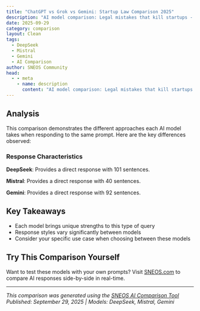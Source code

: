 ```yaml
---
title: "ChatGPT vs Grok vs Gemini: Startup Law Comparison 2025"
description: "AI model comparison: Legal mistakes that kill startups - how to avoid them..."
date: 2025-09-29
category: comparison
layout: Clean
tags:
  - DeepSeek
  - Mistral
  - Gemini
  - AI Comparison
author: SNEOS Community
head:
  - - meta
    - name: description
      content: "AI model comparison: Legal mistakes that kill startups - how to avoid them..."
---
```


<ChatComparison
  title="ChatGPT vs Grok vs Gemini: Startup Law Comparison 2025"
  prompt="Legal mistakes that kill startups - how to avoid them"
  :responses='{
    "DeepSeek": "Of course. This is a critical topic. While running out of cash or building a product no one wants are the most common startup killers, legal mistakes often deliver the final, fatal blow. The good news is that almost all of these mistakes are avoidable.\n\nHere is a comprehensive guide to the legal mistakes that kill startups and, more importantly, how to avoid them.\n\n---\n\n### The \u0022Big 4\u0022 Fatal Legal Mistakes\n\nThese four areas are responsible for the majority of catastrophic startup failures.\n\n#### 1. The Founders\u0027 Agreement: Getting It Wrong From Day One\nThis is the single most important document at the inception of a startup. A vague handshake deal or a poorly drafted agreement is a ticking time bomb.\n\n*   **The Mistake:** Not having a clear, written Founders\u0027 Agreement that covers equity, roles, vesting, and what happens if a founder leaves.\n*   **The Disaster Scenario:** A co-founder, who owns 50% of the company, leaves after 6 months to travel the world. They still own half the company, creating a massive \u0022dead equity\u0022 problem that deters investors and demotivates the remaining team. Or, founders have a fundamental disagreement on strategy, and with no mechanism to break the tie, the company grinds to a halt.\n*   **How to Avoid It:**\n    *   **Create a Comprehensive Agreement:** Don\u0027t just use a free template. Address:\n        *   **Equity Split:** Is it equal? If not, why? Justify it.\n        *   **Vesting:** **This is non-negotiable.** A standard is a **4-year vesting schedule with a 1-year \u0022cliff.\u0022** This means if a founder leaves before a year, they get nothing. After a year, they earn 25% of their shares, then the rest monthly/quarterly. This protects the company.\n        *   **Roles and Responsibilities:** Who is the CEO? Who makes technical decisions? Define this upfront.\n        *   **Decision-Making:** How are major decisions (e.g., raising money, selling the company) made? Unanimous vote? Majority?\n        *   **Exit Clause:** What happens if a founder wants to leave, is fired, becomes disabled, or dies?\n\n#### 2. Misclassifying Workers: Employee vs. Contractor\nThis is a classic and expensive error, especially with early team members.\n\n*   **The Mistake:** Hiring someone as a \u0022contractor\u0022 when, by law, they should be classified as an \u0022employee.\u0022 The rules for this (set by the IRS and other agencies) are strict and relate to behavioral control, financial control, and the relationship type.\n*   **The Disaster Scenario:** A \u0022contractor\u0022 who you treated like an employee (set their hours, provided equipment, managed their daily work) files a claim with the state or IRS. The government audits you and rules they were a misclassified employee. You are now on the hook for back taxes, penalties, unpaid benefits, and overtime. This can easily run into six figures and bankrupt an early-stage startup.\n*   **How to Avoid It:**\n    *   **Understand the Test:** Use the IRS \u0022Common Law Test\u0022 as a guide. If you control *what* will be done *and how* it will be done, they are likely an employee.\n    *   **Use Clear Contracts:** Have a solid Independent Contractor Agreement that emphasizes their independence.\n    *   **Treat Them as Such:** Don\u0027t give them a company email, laptop, or require them to attend all-team meetings. Let them set their own hours and use their own tools.\n    *   **When in Doubt, Hire as an Employee:** It\u0027s safer. Use a payroll service like Gusto or Rippling to handle the complexity.\n\n#### 3. Intellectual Property (IP) Not Owned by the Company\nInvestors will not touch a startup that doesn\u0027t have clear, unambiguous ownership of its core IP.\n\n*   **The Mistake:** Founders or early developers/designers retain ownership of the code, design, or invention they created for the company. This often happens when work is done before the company is formally incorporated or without proper agreements.\n*   **The Disaster Scenario:** A technical founder who built the entire MVP leaves on bad terms and claims they own the code. They sue to stop you from using it. Your company is now worthless because its only asset is in legal dispute.\n*   **How to Avoid It:**\n    *   **Incorporate Early:** Form your C-Corp or LLC *before* any significant code is written or product is designed.\n    *   **Use Assignment Agreements:** Every founder, employee, and contractor must sign a **Proprietary Information and Inventions Assignment (PIIA)** agreement. This contract states that any work they create related to the company\u0027s business is the property of the company.\n    *   **Get \u0022IP Assignments\u0022 from Founders:** Formally assign all pre-incorporation work (the initial code, designs, etc.) to the company in writing.\n\n#### 4. Regulatory and Securities Law Violations (When Raising Money)\nThe excitement of raising capital can lead to cutting corners that have severe consequences.\n\n*   **The Mistake:** Raising money from non-accredited investors without proper disclosure, making improper public solicitations, or promising equity without understanding securities laws (like the SAFE or Convertible Note).\n*   **The Disaster Scenario:** You promote your fundraising round on Twitter, and an unaccredited investor puts in $5,000. Later, the deal goes sour, and they sue you. The SEC determines you violated securities laws regarding general solicitation and unaccredited investors. You face rescission rights (being forced to give all the money back, plus penalties), fines, and a permanent black mark that will prevent future fundraising.\n*   **How to Avoid It:**\n    *   **Use Standard Documents:** Use well-known, vetted instruments like the **SAFE (from Y Combinator)** or a standard Convertible Note. Avoid inventing your own terms.\n    *   **Understand the Rules:** Know the difference between a priced equity round and a SAFE. Understand the rules around \u0022Regulation D\u0022 (506(b) vs. 506(c)) if you are soliciting investors.\n    *   **Work with a Startup Lawyer:** Do not try to navigate a fundraise alone. A good startup lawyer will ensure you are compliant and protect you from catastrophic mistakes.\n\n---\n\n### Other Critical (But Slightly Less Fatal) Mistakes\n\n*   **Choosing the Wrong Entity or State:** Forming an LLC when you plan to seek VC funding (they almost exclusively invest in C-Corps). Incorporating in the wrong state can also create unnecessary complexity and cost.\n    *   **Fix:** For venture-backed startups, a **Delaware C-Corporation** is the industry standard.\n*   **Failing to Protect the Brand:** Not trademarking the company name and product. You could be forced to rebrand after building significant goodwill.\n    *   **Fix:** Conduct a trademark search and file for a federal trademark early.\n*   **Ignoring Cap Table Management:** Using a spreadsheet to manage your capitalization table leads to errors in ownership percentages, especially after multiple funding rounds.\n    *   **Fix:** Use a cap table management platform like Carta or Pulley from the start.\n*   **Neglecting Privacy Policies and Terms of Service:** If you handle user data, you need legally compliant policies (e.g., GDPR for Europe, CCPA for California). Getting this wrong can lead to massive fines.\n    *   **Fix:** Don\u0027t just copy and paste. Use a generator tailored to your business or, better yet, have a lawyer draft them.\n\n### The Golden Rule: How to Systematically Avoid Legal Pitfalls\n\n1.  **Don\u0027t Be Penny Wise and Pound Foolish:** The $500 you \u0022save\u0022 by not hiring a lawyer to review your first contractor agreement could cost you $500,000 later. **Legal is not a cost; it\u0027s an investment in de-risking your company.**\n2.  **Find a \u0022Startup Lawyer\u0022:** Not all lawyers are the same. You need one who specializes in startup law and understands the ecosystem, standard documents, and investor expectations.\n3.  **Use Vetted Resources:** Leverage resources from **YC\u0027s Startup Library**, **Clerky** (for incorporation and cap table), and **AngelList** for standard, fair documents.\n4.  **Document Everything:** Have written agreements for every significant relationship\u2014co-founders, employees, contractors, advisors, investors.\n5.  **Act Early:** The cost and complexity of fixing a legal problem grow exponentially with time. It\u0027s much easier and cheaper to get it right the first time.\n\nBy treating legal hygiene with the same seriousness as your product roadmap and financial model, you remove one of the biggest and most preventable threats to your startup\u0027s survival.",
    "Mistral": "Legal mistakes can indeed be detrimental to startups. Here are some common legal pitfalls and how to avoid them:\n\n1. **Not Choosing the Right Business Structure:**\n   - *Mistake:* Choosing the wrong business entity (e.g., sole proprietorship, partnership, LLC, corporation) can lead to personal liability or higher taxes.\n   - *Avoidance:* Consult with a business attorney or accountant to understand the pros and cons of each structure and choose the one that best fits your startup\u0027s needs.\n\n2. **Ignoring Intellectual Property (IP) Protection:**\n   - *Mistake:* Not protecting your IP can lead to others copying your ideas or products.\n   - *Avoidance:* Identify your IP assets (e.g., trademarks, patents, copyrights, trade secrets) and take steps to protect them, such as registering trademarks, applying for patents, and using non-disclosure agreements (NDAs).\n\n3. **Improper Founder Agreements:**\n   - *Mistake:* Not having clear agreements among founders can lead to disputes over roles, decision-making, and equity.\n   - *Avoidance:* Draft a founders\u0027 agreement outlining roles, responsibilities, decision-making processes, vesting schedules, and dispute resolution methods.\n\n4. **Non-Compliance with Securities Laws:**\n   - *Mistake:* Failing to comply with securities laws when issuing stock or raising funds can result in penalties and legal issues.\n   - *Avoidance:* Understand and comply with securities laws, or work with an attorney who specializes in securities law.\n\n5. **Neglecting Employment Laws:**\n   - *Mistake:* Not understanding or following employment laws can lead to lawsuits and penalties.\n   - *Avoidance:* Familiarize yourself with employment laws, including wage and hour laws, anti-discrimination laws, and health and safety regulations. Consult with an employment attorney if needed.\n\n6. **Inadequate Contracts:**\n   - *Mistake:* Poorly drafted or misunderstood contracts can result in disputes and legal issues.\n   - *Avoidance:* Ensure all agreements are in writing and clearly outline the terms, rights, and obligations of each party. Consider having an attorney review or draft important contracts.\n\n7. **Not Understanding Tax Obligations:**\n   - *Mistake:* Failing to understand and meet tax obligations can result in penalties and interest.\n   - *Avoidance:* Consult with an accountant or tax attorney to understand your tax obligations and plan accordingly.\n\n8. **Ignoring Industry-Specific Regulations:**\n   - *Mistake:* Not complying with industry-specific regulations can lead to legal issues and penalties.\n   - *Avoidance:* Research and understand the regulations specific to your industry and ensure your startup is in compliance.\n\n9. **Not Having a Privacy Policy and Terms of Service:**\n   - *Mistake:* Not having these documents can lead to legal issues, especially for online businesses.\n   - *Avoidance:* Draft and implement a privacy policy and terms of service that comply with relevant laws and protect your startup.\n\n10. **Not Seeking Professional Help When Needed:**\n    - *Mistake:* Trying to handle complex legal issues yourself can lead to costly mistakes.\n    - *Avoidance:* Know when to consult with an attorney, accountant, or other professional to help guide your startup through complex legal terrain.\n\nBy being aware of these common legal mistakes and taking proactive steps to avoid them, you can greatly improve your startup\u0027s chances of success.\n\n## Disclaimer\nThe information provided is for general informational purposes only and is not intended to constitute legal advice. Always consult with a licensed attorney or other professional for advice tailored to your specific situation.",
    "Gemini": "## Legal Mistakes That Kill Startups (and How to Avoid Them)\n\nLegal issues can be a major killer of startups. They can drain resources, distract founders, damage reputation, and even lead to the outright closure of the business.  Here\u0027s a breakdown of common legal mistakes and how to avoid them:\n\n**1.  Not Choosing the Right Legal Structure:**\n\n*   **Mistake:** Operating as a sole proprietorship or partnership without considering the legal and financial implications.\n*   **Why it\u0027s deadly:** Unlimited personal liability for business debts and lawsuits. Difficulty attracting investors.  Limited ability to scale.\n*   **How to avoid it:**\n    *   **Consult with a lawyer:** Discuss your business goals, risk tolerance, and potential funding needs.\n    *   **Consider LLC, S Corp, or C Corp:**  Weigh the pros and cons of each structure in terms of liability protection, taxation, and fundraising.\n    *   **Understand the ongoing requirements:**  Each entity has specific filing and reporting obligations.\n\n**2.  Inadequate Founder Agreements:**\n\n*   **Mistake:**  Starting a business with co-founders based on a handshake or verbal agreement.\n*   **Why it\u0027s deadly:**  Disagreements over equity, roles, responsibilities, decision-making, and exit strategies can lead to founder disputes, lawsuits, and the destruction of the company.\n*   **How to avoid it:**\n    *   **Draft a comprehensive Founder Agreement:**  This document should address:\n        *   **Equity allocation:** How much ownership does each founder have?\n        *   **Vesting schedule:**  How long must a founder stay with the company to fully own their shares?\n        *   **Roles and responsibilities:**  Who is responsible for what?\n        *   **Decision-making process:**  How will major decisions be made (e.g., majority vote, unanimous consent)?\n        *   **Dispute resolution:**  How will disagreements be resolved?\n        *   **Exit strategy:**  What happens if a founder leaves the company?  (e.g., buy-back options)\n        *   **Intellectual property:**  Who owns the IP developed by the founders?\n    *   **Engage an attorney:**  A lawyer can help draft a fair and legally sound agreement.\n\n**3.  Insufficient Protection of Intellectual Property (IP):**\n\n*   **Mistake:**  Failing to protect valuable IP (e.g., trademarks, patents, copyrights, trade secrets).\n*   **Why it\u0027s deadly:**  Competitors can steal your ideas, dilute your brand, and undercut your business.  You could also inadvertently infringe on someone else\u0027s IP.\n*   **How to avoid it:**\n    *   **Identify and classify your IP:**  Determine what needs protection (logos, inventions, code, etc.).\n    *   **Trademark your brand:**  Protect your company name, logo, and slogans.\n    *   **File for patents:**  Secure protection for novel inventions.\n    *   **Copyright your original works:**  Protect software, website content, and other creative works.\n    *   **Implement trade secret protection:**  Keep confidential information secret through confidentiality agreements (NDAs), employee training, and physical security measures.\n    *   **Conduct due diligence:**  Search for existing patents and trademarks before launching your product or service.\n\n**4.  Ignoring Data Privacy Laws (GDPR, CCPA, etc.):**\n\n*   **Mistake:**  Collecting and using customer data without complying with privacy laws.\n*   **Why it\u0027s deadly:**  Hefty fines, reputational damage, and loss of customer trust.\n*   **How to avoid it:**\n    *   **Understand the relevant laws:**  Learn about GDPR (European Union), CCPA (California), and other applicable privacy regulations.\n    *   **Implement a privacy policy:**  Clearly explain how you collect, use, and protect customer data.\n    *   **Obtain consent for data collection:**  Get explicit consent before collecting and using personal information.\n    *   **Provide data access and deletion rights:**  Allow customers to access, correct, and delete their data.\n    *   **Implement data security measures:**  Protect data from unauthorized access, use, or disclosure.\n    *   **Stay up-to-date:**  Data privacy laws are constantly evolving, so stay informed and adapt your practices accordingly.\n\n**5.  Defective Terms of Service and Privacy Policies:**\n\n*   **Mistake:**  Using generic or boilerplate terms of service or privacy policies without customizing them for your specific business.\n*   **Why it\u0027s deadly:**  These documents may not be enforceable, leaving you vulnerable to lawsuits.  They may not adequately address your specific business practices or the laws that apply to you.\n*   **How to avoid it:**\n    *   **Hire an attorney to draft custom terms of service and privacy policies:**  These documents should be tailored to your specific business model, industry, and target audience.\n    *   **Regularly review and update these documents:**  Ensure they comply with the latest laws and regulations.\n\n**6.  Misclassifying Employees and Independent Contractors:**\n\n*   **Mistake:**  Improperly classifying employees as independent contractors to avoid payroll taxes, benefits, and other legal obligations.\n*   **Why it\u0027s deadly:**  Significant fines, penalties, and back taxes. Lawsuits from misclassified workers seeking employee benefits.\n*   **How to avoid it:**\n    *   **Understand the IRS\u0027s classification tests:**  These tests focus on the level of control and independence the worker has.\n    *   **Consult with an employment lawyer:**  Get guidance on properly classifying workers.\n    *   **Treat employees as employees:**  Provide benefits, withhold taxes, and comply with labor laws.\n\n**7.  Non-Compliant Employment Agreements:**\n\n*   **Mistake:**  Using outdated or legally flawed employment agreements that don\u0027t protect the company\u0027s interests.\n*   **Why it\u0027s deadly:**  Difficulty enforcing non-compete agreements, trade secret protection, and ownership of intellectual property.  Potential lawsuits from disgruntled employees.\n*   **How to avoid it:**\n    *   **Use legally sound employment agreements:**  These agreements should address:\n        *   **Job duties and responsibilities:**\n        *   **Compensation and benefits:**\n        *   **Confidentiality and non-disclosure:**\n        *   **Non-compete and non-solicitation:** (Enforceability varies by state)\n        *   **Ownership of intellectual property:**\n        *   **Termination provisions:**\n    *   **Tailor agreements to specific roles:**  Different positions may require different terms and conditions.\n    *   **Comply with employment laws:**  Ensure your agreements comply with all applicable federal, state, and local laws.\n\n**8.  Ignoring Securities Laws (If Raising Capital):**\n\n*   **Mistake:**  Selling stock or other securities to investors without complying with federal and state securities laws.\n*   **Why it\u0027s deadly:**  SEC investigations, lawsuits from investors, and the potential to be shut down.\n*   **How to avoid it:**\n    *   **Understand the securities laws:**  Learn about Regulation D, crowdfunding rules, and other exemptions.\n    *   **Disclose all material information to investors:**  Be transparent about the risks and opportunities associated with your business.\n    *   **Use a lawyer experienced in securities law:**  Ensure you comply with all applicable regulations.\n\n**9.  Neglecting Contract Review:**\n\n*   **Mistake:** Signing contracts without carefully reading and understanding the terms.\n*   **Why it\u0027s deadly:**  Unfavorable terms, hidden liabilities, and potential lawsuits.\n*   **How to avoid it:**\n    *   **Read every contract carefully:**  Understand your obligations and the other party\u0027s rights.\n    *   **Have a lawyer review important contracts:**  Especially those involving significant financial commitments or potential liabilities.\n    *   **Negotiate terms:**  Don\u0027t be afraid to ask for changes to the contract.\n\n**10. Not Addressing Regulatory Compliance:**\n\n*   **Mistake:**  Failing to comply with industry-specific regulations, licenses, and permits.\n*   **Why it\u0027s deadly:**  Fines, penalties, and the potential to be shut down.\n*   **How to avoid it:**\n    *   **Identify the relevant regulations:**  Research the laws and regulations that apply to your business.\n    *   **Obtain the necessary licenses and permits:**  Ensure you have all the required permissions to operate legally.\n    *   **Stay up-to-date on regulatory changes:**  Regulations are constantly evolving, so stay informed and adapt your practices accordingly.\n\n**Key Takeaways:**\n\n*   **Prevention is key:** Proactive legal planning is much cheaper than dealing with legal problems after they arise.\n*   **Don\u0027t try to DIY everything:** While cost-cutting is essential for startups, legal matters are not the place to cut corners.\n*   **Find a good lawyer:**  Invest in a relationship with a qualified attorney who understands the startup ecosystem and can provide sound legal advice.\n*   **Stay informed:**  Keep up-to-date on changes in the law that could affect your business.\n*   **Document everything:** Keep accurate records of all your legal documents, agreements, and communications.\n\nBy proactively addressing these common legal mistakes, startups can significantly increase their chances of success and avoid costly and potentially fatal legal problems. Good luck!\n"
  }'
  published-date="16:12"
/>

## Analysis

This comparison demonstrates the different approaches each AI model takes when responding to the same prompt. Here are the key differences observed:

### Response Characteristics

**DeepSeek**: Provides a direct response with 101 sentences. 

**Mistral**: Provides a direct response with 40 sentences. 

**Gemini**: Provides a direct response with 92 sentences. 

## Key Takeaways

- Each model brings unique strengths to this type of query
- Response styles vary significantly between models
- Consider your specific use case when choosing between these models

## Try This Comparison Yourself

Want to test these models with your own prompts? Visit [SNEOS.com](https://sneos.com) to compare AI responses side-by-side in real-time.

---

*This comparison was generated using the [SNEOS AI Comparison Tool](https://sneos.com)*
*Published: September 29, 2025 | Models: DeepSeek, Mistral, Gemini*
